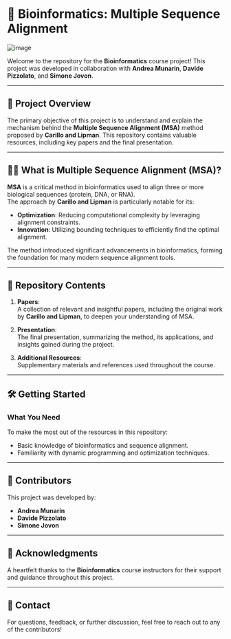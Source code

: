 # 🧬 **Bioinformatics: Multiple Sequence Alignment**  

![image](https://github.com/user-attachments/assets/c506d37e-eee3-4193-8224-f7f1b153211b)

Welcome to the repository for the **Bioinformatics** course project! This project was developed in collaboration with **Andrea Munarin**, **Davide Pizzolato**, and **Simone Jovon**.  

---

## 🎯 **Project Overview**  

The primary objective of this project is to understand and explain the mechanism behind the **Multiple Sequence Alignment (MSA)** method proposed by **Carillo and Lipman**. This repository contains valuable resources, including key papers and the final presentation.  

---

## 🧑‍🔬 **What is Multiple Sequence Alignment (MSA)?**  

**MSA** is a critical method in bioinformatics used to align three or more biological sequences (protein, DNA, or RNA).  
The approach by **Carillo and Lipman** is particularly notable for its:  
- **Optimization**: Reducing computational complexity by leveraging alignment constraints.  
- **Innovation**: Utilizing bounding techniques to efficiently find the optimal alignment.  

The method introduced significant advancements in bioinformatics, forming the foundation for many modern sequence alignment tools.  

---

## 📂 **Repository Contents**  

1. **Papers**:  
   A collection of relevant and insightful papers, including the original work by **Carillo and Lipman**, to deepen your understanding of MSA.  

2. **Presentation**:  
   The final presentation, summarizing the method, its applications, and insights gained during the project.  

3. **Additional Resources**:  
   Supplementary materials and references used throughout the course.  

---

## 🛠️ **Getting Started**  

### **What You Need**  
To make the most out of the resources in this repository:  
- Basic knowledge of bioinformatics and sequence alignment.  
- Familiarity with dynamic programming and optimization techniques.  

---

## 🌟 **Contributors**  

This project was developed by:  
- **Andrea Munarin**  
- **Davide Pizzolato**  
- **Simone Jovon**   

---

## 📜 **Acknowledgments**  

A heartfelt thanks to the **Bioinformatics** course instructors for their support and guidance throughout this project.  

---

## 📧 **Contact**  

For questions, feedback, or further discussion, feel free to reach out to any of the contributors!  

